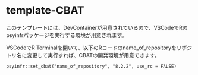 # template-CBAT

このテンプレートには、DevContainerが用意されているので、VSCodeでRのpsyinfrパッケージを実行する環境が用意されます。

VSCodeでR Terminalを開いて、以下のRコードのname_of_repositoryをリポジトリ名に変更して実行すれば、CBATの開発環境が用意できます。


```
psyinfr::set_cbat("name_of_repository", "8.2.2", use_rc = FALSE)

```